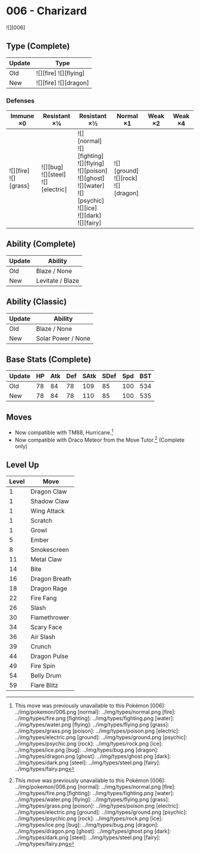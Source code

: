 # 006 - Charizard
![][006]

## Type (Complete)

Update | Type
---    | ---
Old    | ![][fire]  ![][flying]
New    | ![][fire]  ![][dragon]

### Defenses

Immune ×0 | Resistant ×¼ | Resistant ×½ | Normal ×1 | Weak ×2 | Weak ×4
---       | ---          | ---          | ---       | ---     | ---
| ![][fire]<br> ![][grass]<br> | ![][bug]<br> ![][steel]<br> ![][electric]<br> | ![][normal]<br> ![][fighting]<br> ![][flying]<br> ![][poison]<br> ![][ghost]<br> ![][water]<br> ![][psychic]<br> ![][ice]<br> ![][dark]<br> ![][fairy]<br> | ![][ground]<br> ![][rock]<br> ![][dragon]<br> | |

## Ability (Complete)

Update | Ability
---    | ---
Old    | Blaze / None
New    | Levitate / Blaze

## Ability (Classic)

Update | Ability
---    | ---
Old    | Blaze / None
New    | Solar Power / None

## Base Stats (Complete)

Update | HP | Atk | Def | SAtk | SDef | Spd | BST
---    | ---| --- | --- | ---  | ---  | --- | ---
Old    | 78 | 84  | 78  | 109 | 85 | 100 | 534
New    | 78 | 84  | 78  | 110 | 85 | 100 | 535

## Moves

- Now compatible with TM88, Hurricane.[^1]
- Now compatible with Draco Meteor from the Move Tutor.[^1] (Complete only)

## Level Up

Level | Move
---   | ---
  1   | Dragon Claw
  1   | Shadow Claw
  1   | Wing Attack
  1   | Scratch
  1   | Growl
  5   | Ember
  8   | Smokescreen
 11   | Metal Claw
 14   | Bite
 16   | Dragon Breath
 18   | Dragon Rage
 22   | Fire Fang
 26   | Slash
 30   | Flamethrower
 34   | Scary Face
 36   | Air Slash
 39   | Crunch
 44   | Dragon Pulse
 49   | Fire Spin
 54   | Belly Drum
 59   | Flare Blitz

[^1]: This move was previously unavailable to this Pokémon
[006]: ../img/pokemon/006.png
[normal]: ../img/types/normal.png
[fire]: ../img/types/fire.png
[fighting]: ../img/types/fighting.png
[water]: ../img/types/water.png
[flying]: ../img/types/flying.png
[grass]: ../img/types/grass.png
[poison]: ../img/types/poison.png
[electric]: ../img/types/electric.png
[ground]: ../img/types/ground.png
[psychic]: ../img/types/psychic.png
[rock]: ../img/types/rock.png
[ice]: ../img/types/ice.png
[bug]: ../img/types/bug.png
[dragon]: ../img/types/dragon.png
[ghost]: ../img/types/ghost.png
[dark]: ../img/types/dark.png
[steel]: ../img/types/steel.png
[fairy]: ../img/types/fairy.png
